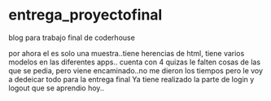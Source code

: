 # entrega_proyectofinal
 blog para trabajo final de coderhouse

por ahora el es solo una muestra..tiene herencias de html,
tiene varios modelos en las diferentes apps..
cuenta con 4
quizas le falten cosas de las que se pedia,
pero viene encaminado..no me dieron los tiempos pero le voy a dedeicar todo para la entrega final
Ya tiene realizado la parte de login y logout que se aprendio hoy..
